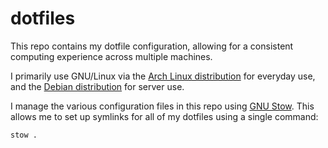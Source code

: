 dotfiles
========

This repo contains my dotfile configuration, allowing for a consistent computing experience across multiple machines.

I primarily use GNU/Linux via the [Arch Linux distribution](https://archlinux.org) for everyday use, and the [Debian distribution](https://debian.org) for server use.

I manage the various configuration files in this repo using [GNU Stow](https://www.gnu.org/software/stow/). This allows me to set up symlinks for all of my dotfiles using a single command:

~~~sh
stow .
~~~
